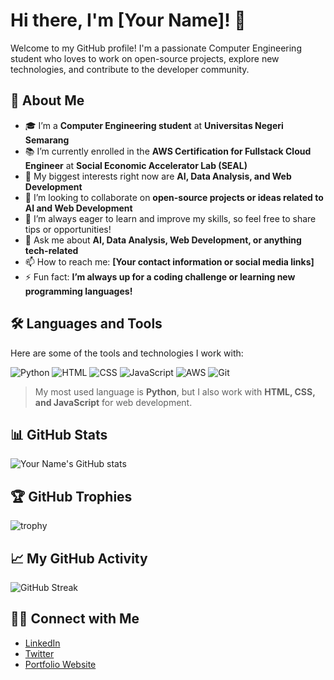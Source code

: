 # Hi there, I'm [Your Name]! 👋

Welcome to my GitHub profile! I'm a passionate Computer Engineering student who loves to work on open-source projects, explore new technologies, and contribute to the developer community.

## 🚀 About Me

- 🎓 I’m a **Computer Engineering student** at **Universitas Negeri Semarang**
- 📚 I’m currently enrolled in the **AWS Certification for Fullstack Cloud Engineer** at **Social Economic Accelerator Lab (SEAL)**
- 🌱 My biggest interests right now are **AI, Data Analysis, and Web Development**
- 👯 I’m looking to collaborate on **open-source projects or ideas related to AI and Web Development**
- 🤔 I’m always eager to learn and improve my skills, so feel free to share tips or opportunities!
- 💬 Ask me about **AI, Data Analysis, Web Development, or anything tech-related**
- 📫 How to reach me: **[Your contact information or social media links]**
- ⚡ Fun fact: **I’m always up for a coding challenge or learning new programming languages!**

## 🛠️ Languages and Tools

Here are some of the tools and technologies I work with:

![Python](https://img.shields.io/badge/-Python-black?style=flat-square&logo=python)
![HTML](https://img.shields.io/badge/-HTML-black?style=flat-square&logo=html5)
![CSS](https://img.shields.io/badge/-CSS-black?style=flat-square&logo=css3)
![JavaScript](https://img.shields.io/badge/-JavaScript-black?style=flat-square&logo=javascript)
![AWS](https://img.shields.io/badge/-AWS-black?style=flat-square&logo=amazon-aws)
![Git](https://img.shields.io/badge/-Git-black?style=flat-square&logo=git)

> My most used language is **Python**, but I also work with **HTML, CSS, and JavaScript** for web development.

## 📊 GitHub Stats

![Your Name's GitHub stats](https://github-readme-stats.vercel.app/api?username=yourusername&show_icons=true&theme=radical)

## 🏆 GitHub Trophies

![trophy](https://github-profile-trophy.vercel.app/?username=yourusername)

## 📈 My GitHub Activity

![GitHub Streak](https://github-readme-streak-stats.herokuapp.com/?user=yourusername)

## 🧑‍💻 Connect with Me

- [LinkedIn](https://www.linkedin.com/in/yourusername)
- [Twitter](https://twitter.com/yourusername)
- [Portfolio Website](https://yourwebsite.com)
